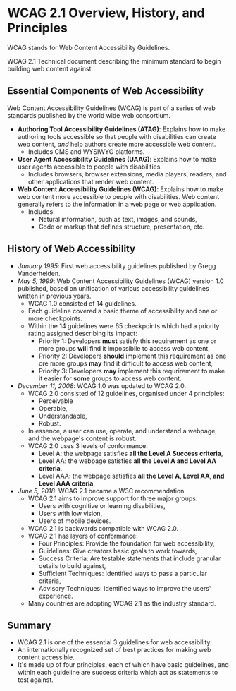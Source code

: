 # WCAG 2.1 Overview, History, and Principles

WCAG stands for Web Content Accessibility Guidelines.

WCAG 2.1 Technical document describing the minimum standard to begin building web content against.

## Essential Components of Web Accessibility

Web Content Accessibility Guidelines (WCAG) is part of a series of web standards published by the world wide web consortium.
- **Authoring Tool Accessibility Guidelines (ATAG)**: Explains how to make authoring tools accessible so that people with disabilities can create web content, _and_ help authors create more accessible web content.
    + Includes CMS and WYSIWYG platforms.
- **User Agent Accessibility Guidelines (UAAG)**: Explains how to make user agents accessible to people with disabilities. 
    + Includes browsers, browser extensions, media players, readers, and other applications that render web content.
- **Web Content Accessibility Guidelines (WCAG)**: Explains how to make web content more accessible to people with disabilities. Web content generally refers to the information in a web page or web application.
    + Includes:
        * Natural information, such as text, images, and sounds,
        * Code or markup that defines structure, presentation, etc.


## History of Web Accessibility

- _January 1995_: First web accessibility guidelines published by Gregg Vanderheiden.
- _May 5, 1999_: Web Content Accessibility Guidelines (WCAG) version 1.0 published, based on unification of various accessibility guidelines written in previous years.
    + WCAG 1.0 consisted of 14 guidelines.
    + Each guideline covered a basic theme of accessibility and one or more checkpoints.
    + Within the 14 guidelines were 65 checkpoints which had a priority rating assigned describing its impact:
        * Priority 1: Developers **must** satisfy this requirement as one or more groups **will** find it impossibile to access web content,
        * Priority 2: Developers **should** implement this requirement as one ore more groups **may** find it difficult to access web content,
        * Priority 3: Developers **may** implement this requrirement to make it easier for **some** groups to access web content.
- _December 11, 2008_: WCAG 1.0 was updated to WCAG 2.0.
    + WCAG 2.0 consisted of 12 guidelines, organised under 4 principles:
        * Perceivable
        * Operable,
        * Understandable,
        * Robust.
    + In essence, a user can use, operate, and understand a webpage, and the webpage's content is robust.
    + WCAG 2.0 uses 3 levels of conformance:
        * Level A: the webpage satisfies **all the Level A Success criteria**,
        * Level AA: the webpage satisfies **all the Level A and Level AA criteria**,
        * Level AAA: the webpage satisfies **all the Level A, Level AA, and Level AAA criteria**.
- _June 5, 2018_: WCAG 2.1 became a W3C recommendation.
    + WCAG 2.1 aims to improve support for three major groups: 
        * Users with cognitive or learning disabilities,
        * Users with low vision,
        * Users of mobile devices.
    + WCAG 2.1 is backwards compatible with WCAG 2.0.
    + WCAG 2.1 has layers of conformance:
        * Four Principles: Provide the foundation for web accessibility,
        * Guidelines: Give creators basic goals to work towards,
        * Success Criteria: Are testable statements that include granular details to build against,
        * Sufficient Techniques: Identified ways to pass a particular criteria,
        * Advisory Techniques: Identified ways to improve the users' experience.
    + Many countries are adopting WCAG 2.1 as the industry standard.

## Summary

- WCAG 2.1 is one of the essential 3 guidelines for web accessibility.
- An internationally recognized set of best practices for making web content accessible.
- It's made up of four principles, each of which have basic guidelines, and within each guideline are success criteria which act as statements to test against.